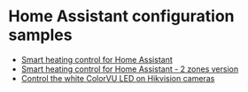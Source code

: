 # Home Assistant configuration samples

- [Smart heating control for Home Assistant](https://github.com/nagyrobi/home-assistant-configuration-examples/tree/main/heating)
- [Smart heating control for Home Assistant - 2 zones version](https://github.com/nagyrobi/home-assistant-configuration-examples/tree/main/heating_2_zones)
- [Control the white ColorVU LED on Hikvision cameras](https://github.com/nagyrobi/home-assistant-configuration-examples/tree/main/hikvision_colorvu_led_switch)
